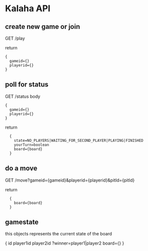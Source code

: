 # Kalaha API

## create new game or join

GET /play

return 
```
{
  gameid={}
  playerid={}
}
```

## poll for status

GET /status
body
```
{
  gameid={}
  playerid={}
}
```

return 
```
  {
    state=NO_PLAYERS|WAITING_FOR_SECOND_PLAYER|PLAYING|FINISHED
    yourTurn=boolean
    board={board}
  }

```

## do a move

GET /move?gameid={gameid}&playerid={playerid}&pitId={pitId}

return
```
  {
    board={board}
  }
```

## gamestate
this objects represents the current state of the board

{
  id
  player1id
  player2id
  ?winner=player1|player2
  board={}
}
